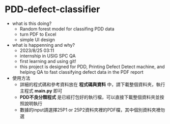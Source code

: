 # PDD-defect-classifier

- what is this doing?
  - Random forest model for classifing PDD data
  - turn PDF to Excel 
  - simple UI design
- what is happenning and why?
  - 2023/8/25 03:11
  - internship in USIG SPC QA
  - first learning and using git!
  - this project is designed for PDD, Printing Defect Detect machine, and helping QA to fast classifying defect data in the PDF report
-  使用方法
   -  詳細的程式碼和參考資料放在 **程式碼與資料** 中，請下載整個資料夾，執行主程式 **main.py** 即可
   -  **PDD不良分類程式** 是已經打包好的執行檔，可以直接下載整個資料夾並按照說明執行
   -  數據的input請選擇25P1 or 25P2資料夾裡的PDF檔，其中個別資料夾裡勿選
